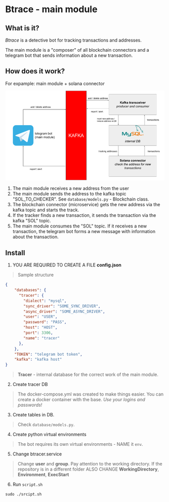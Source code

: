 # Btrace - main module

## What is it?

*Btrace* is a detective bot for tracking transactions and addresses.

The main module is a "composer" of all blockchain connectors and a telegram bot that sends information about a new transaction.

## How does it work?

For expample: main module + solana connector

![main_schema](main_schema.png)

1. The main module receives a new address from the user
2. The main module sends the address to the kafka topic "SOL_TO_CHECKER". See `database/models.py` - Blockchain class.
3. The blockchain connector (microservice) gets the new address via the kafka topic and starts the track.
4. If the tracker finds a new transaction, it sends the transaction via the kafka "SOL" topic.
5. The main module consumes the "SOL" topic. If it receives a new transaction, the telegram bot forms a new message with information about the transaction.

## Install

1. YOU ARE REQUIRED TO CREATE A FILE **config.json**

> Sample structure
```json
{
    "databases": {
      "tracer": {
        "dialect": "mysql",
        "sync_driver": "SOME_SYNC_DRIVER",
        "async_driver": "SOME_ASYNC_DRIVER",
        "user": "USER",
        "password": "PASS",
        "host": "HOST",
        "port": 3306,
        "name": "tracer"
      },
    },
    "TOKEN": "telegram bot token",
    "kafka": "kafka host"
}
```
> **Tracer** - internal database for the correct work of the main module.

2. Create tracer DB

> The docker-compose.yml was created to make things easier. You can create a docker container with the base. *Use your logins and passwords!*

3. Create tables in DB.

> Check `database/models.py`.

4. Create python virtual environments

> The bot requires its own virtual environments - NAME it `env`.

5. Change btracer.service

> Change **user** and **group**. Pay attention to the working directory. If the repository is in a different folder ALSO CHANGE **WorkingDirectory**, **Environment**, **ExecStart**

6. Run `script.sh`

```
sudo ./srcipt.sh
```